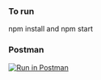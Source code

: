 ### To run 
npm install and npm start

### Postman 
[![Run in Postman](https://run.pstmn.io/button.svg)](https://app.getpostman.com/run-collection/5372305-445213b0-a062-4b18-8bc9-e5efa142eef8?action=collection%2Ffork&collection-url=entityId%3D5372305-445213b0-a062-4b18-8bc9-e5efa142eef8%26entityType%3Dcollection%26workspaceId%3D7d87b589-fdf5-4a27-98b8-161f5c287744)
